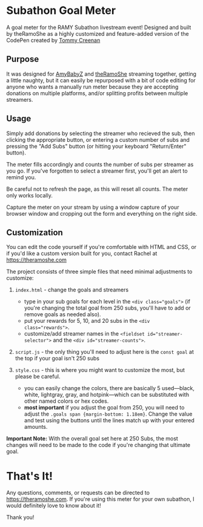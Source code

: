 # Subathon Goal Meter
A goal meter for the RAMY Subathon livestream event! Designed and built by theRamoShe as a highly customized and feature-added version of the CodePen created by [Tommy Creenan](https://codepen.io/TommyCreenan/pen/naxVYV)

## Purpose
It was designed for [AmyBabyZ](https://kick.com/amybabyz) and [theRamoShe](https://kick.com/theramoshe) streaming together, getting a little naughty, but it can easily be repurposed with a bit of code editing for anyone who wants a manually run meter because they are accepting donations on multiple platforms, and/or splitting profits between multiple streamers.

## Usage
Simply add donations by selecting the streamer who recieved the sub, then clicking the appropriate button, or entering a custom number of subs and pressing the "Add Subs" button (or hitting your keyboard "Return/Enter" button).

The meter fills accordingly and counts the number of subs per streamer as you go. If you've forgotten to select a streamer first, you'll get an alert to remind you.

Be careful not to refresh the page, as this will reset all counts. The meter only works locally.

Capture the meter on your stream by using a window capture of your browser window and cropping out the form and everything on the right side.

## Customization
You can edit the code yourself if you're comfortable with HTML and CSS, or if you'd like a custom version built for you, contact Rachel at https://theramoshe.com

The project consists of three simple files that need minimal adjustments to customize:

1. `index.html` - change the goals and streamers
   - type in your sub goals for each level in the `<div class="goals">` (if you're changing the total goal from 250 subs, you'll have to add or remove goals as needed also).
   - put your rewards for 5, 10, and 20 subs in the `<div class="rewards">`.
   - customize/add streamer names in the `<fieldset id="streamer-selector">` and the `<div id="streamer-counts">`.

2. `script.js` - the only thing you'll need to adjust here is the `const goal` at the top if your goal isn't 250 subs

3. `style.css` - this is where you might want to customize the most, but please be careful.
   - you can easily change the colors, there are basically 5 used—black, white, lightgray, gray, and hotpink—which can be substituted with other named colors or hex codes.
   - **most important** if you adjust the goal from 250, you will need to adjust the `.goals span {margin-bottom: 1.18em}`. Change the value and test using the buttons until the lines match up with your entered amounts.

 **Important Note:** With the overall goal set here at 250 Subs, the most changes will need to be made to the code if you're changing that ultimate goal.

# That's It!
Any questions, comments, or requests can be directed to https://theramoshe.com. If you're using this meter for your own subathon, I would definitely love to know about it!

Thank you!